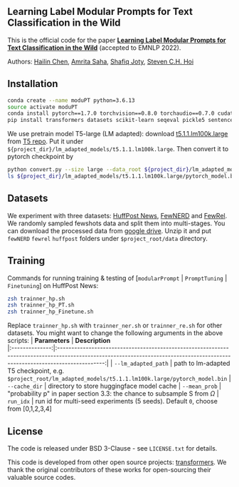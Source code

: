 ## Learning Label Modular Prompts for Text Classification in the Wild <a name="corl"></a>


This is the official code for the paper [**Learning Label Modular Prompts for Text Classification in the Wild**](https://preview.aclanthology.org/emnlp-22-ingestion/2022.emnlp-main.109/) (accepted to EMNLP 2022).

Authors:
[Hailin Chen](https://www.linkedin.com/in/chenhailin/), [Amrita Saha](https://scholar.google.co.uk/citations?user=3Zb5Y2YAAAAJ&hl=en), [Shafiq Joty](https://raihanjoty.github.io/), [Steven C.H. Hoi](https://scholar.google.com/citations?user=JoLjflYAAAAJ&hl=en) 

## Installation 
```sh
conda create --name moduPT python=3.6.13
source activate moduPT
conda install pytorch==1.7.0 torchvision==0.8.0 torchaudio==0.7.0 cudatoolkit=11.0 -c pytorch
pip install transformers datasets scikit-learn seqeval pickle5 sentencepiece
```
We use pretrain model T5-large (LM adapted): download [t5.1.1.lm100k.large](https://console.cloud.google.com/storage/browser/t5-data/pretrained_models/t5.1.1.lm100k.large) from [T5 repo](https://github.com/google-research/text-to-text-transfer-transformer/blob/main/released_checkpoints.md). Put it under `${project_dir}/lm_adapted_models/t5.1.1.lm100k.large`. Then convert it to pytorch checkpoint by
```sh
python convert.py --size large --data_root ${project_dir}/lm_adapted_models
ls ${project_dir}/lm_adapted_models/t5.1.1.lm100k.large/pytorch_model.bin
```


## Datasets 
We experiment with three datasets: [HuffPost News](https://www.kaggle.com/datasets/rmisra/news-category-dataset), [FewNERD](https://ningding97.github.io/fewnerd/) and [FewRel](https://www.zhuhao.me/fewrel/). We randomly sampled fewshots data and split them into multi-stages. You can download the processed data from [google drive](https://drive.google.com/file/d/1n7ihI4EZnToaQhnjSPC64H79L_GK4wlB/view?usp=sharing). Unzip it and put `fewNERD` `fewrel` `huffpost` folders under `$project_root/data` directory.

## Training
Commands for running training & testing of [`modularPrompt` | `PromptTuning` | `Finetuning`] on HuffPost News:
```sh
zsh trainner_hp.sh
zsh trainner_hp_PT.sh
zsh trainner_hp_Finetune.sh
```
Replace `trainner_hp.sh` with `trainner_ner.sh` or `trainner_re.sh` for other datasets.
You might want to change the following arguments in the above scripts:
| **Parameters** |                                                                                **Description**                                                                               
|:--------------:|:----------------------------------------------------------------------------------------------------------------------------------------------------------------------------:|
| `--lm_adapted_path`      | path to lm-adapted T5 checkpoint, e.g. `$project_root/lm_adapted_models/t5.1.1.lm100k.large/pytorch_model.bin`
| `--cache_dir`      | directory to store huggingface model cache
| `--mean_prob`      | "probability p" in paper section 3.3: the chance to subsample S from $\Omega$
| `run_idx`      | run id for multi-seed experiments (5 seeds). Default `0`, choose from [0,1,2,3,4]

## License 

The code is released under BSD 3-Clause - see `LICENSE.txt` for details.

This code is developed from other open source projects: [transformers](https://github.com/huggingface/transformers). We thank the original contributors of these works for open-sourcing their valuable source codes. 
